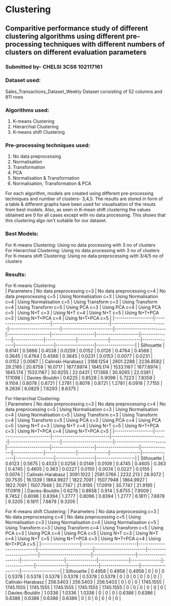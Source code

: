 # Clustering
## Comparitive performance study of different clustering algorithms using different pre-processing techniques with different numbers of clusters on different evaluation parameters
### Submitted by- CHELSI 3CS6 102117161    
### Dataset used:  
Sales_Transactions_Dataset_Weekly Dataset consisting of 52 columns and 811 rows      
### Algorithms used:  
1. K-means Clustering  
2. Hierarchial Clustering  
3. K-means shift Clustering
  
### Pre-processing techniques used:  
1. No data preprocessing
2. Normalisation
3. Transformation
4. PCA
5. Normalisation & Transformation
6. Normalisation, Transformation & PCA  

For each algorithm, models are created using different pre-processing techniques and number of clusters- 3,4,5. The results are stored in form of a table & different graphs have been used for visualisation of the resuts from best models. Also, as seen in K-mean shift clustering the values obtained are 0 for all cases except with no data processing. This shows that this clustering algo isn't suitable for our dataset.  

### Best Models:  
For K-means Clustering: Using no data processing with 3 no of clusters  
For Hierarchial Clustering: Using no data processing with 3 no of clusters  
For K-means shift Clustering: Using no data preprocessing with 3/4/5 no of clusters    

### Results:    
  For K-means Clustering:     
| Parameters        | No data preprocessing c=3 | No data preprocessing c=4 | No data preprocessing c=5 | Using Normalisation c=3 | Using Normalisation c=4 | Using Normalisation c=5 | Using Transform c=3 | Using Transform c=4 | Using Transform c=5 | Using PCA c=3 | Using PCA c=4 | Using PCA c=5 | Using N+T c=3 | Using N+T c=4 | Using N+T c=5 | Using N+T+PCA c=3 | Using N+T+PCA c=4 | Using N+T+PCA c=5 |
|-------------------|---------------------------|----------------------------|---------------------------|-------------------------|-------------------------|-------------------------|---------------------|---------------------|---------------------|---------------|---------------|---------------|---------------|---------------|---------------|-------------------|-------------------|-------------------|
| Silhouette        | 0.6141                    | 0.5666                     | 0.4538                    | 0.0259                  | 0.0152                  | 0.0126                  | 0.4764              | 0.4566              | 0.3645              | 0.4764        | 0.4566        | 0.3645        | 0.0231        | 0.0153        | 0.0077        | 0.0231            | 0.0152            | 0.0087            |
| Calinski-Harabasz | 3188.1254                 | 2601.2288                  | 2236.8582                 | 29.2165                 | 20.8758                 | 16.0717                 | 1877.8974           | 1845.174            | 1533.1167           | 1877.8974     | 1845.174      | 1533.1167     | 30.9255       | 22.0431       | 17.1368       | 30.9265           | 22.0381           | 17.1098           |
| Davies-Bouldin    | 0.6225                    | 0.8528                     | 0.9098                    | 5.7223                  | 7.8359                  | 9.1104                  | 0.8078              | 0.8721              | 1.2781              | 0.8078        | 0.8721        | 1.2781        | 6.0918        | 7.7155        | 9.2636        | 6.0829            | 7.6293            | 8.6375            |

For Hierarchial Clustering:    
| Parameters        | No data preprocessing c=3 | No data preprocessing c=4 | No data preprocessing c=5 | Using Normalisation c=3 | Using Normalisation c=4 | Using Normalisation c=5 | Using Transform c=3 | Using Transform c=4 | Using Transform c=5 | Using PCA c=3 | Using PCA c=4 | Using PCA c=5 | Using N+T c=3 | Using N+T c=4 | Using N+T c=5 | Using N+T+PCA c=3 | Using N+T+PCA c=4 | Using N+T+PCA c=5 |
|-------------------|---------------------------|----------------------------|---------------------------|-------------------------|-------------------------|-------------------------|---------------------|---------------------|---------------------|---------------|---------------|---------------|---------------|---------------|---------------|-------------------|-------------------|-------------------|
| Silhouette        | 0.6123                    | 0.5675                     | 0.4533                    | 0.0258                  | 0.0149                  | 0.0109                  | 0.4745              | 0.4605              | 0.363               | 0.4745        | 0.4605        | 0.363         | 0.0227        | 0.0155        | 0.0074        | 0.0227            | 0.0155            | 0.0074            |
| Calinski-Harabasz | 3091.1022                 | 2581.5766                  | 2232.213                  | 28.9372                 | 20.7535                 | 16.1339                 | 1864.9927           | 1822.7091           | 1507.7948           | 1864.9927     | 1822.7091     | 1507.7948     | 30.7747       | 21.9195       | 17.0919       | 30.7747           | 21.9195           | 17.0919           |
| Davies-Bouldin    | 0.6278                    | 0.8658                     | 0.914                     | 5.6755                  | 7.9009                  | 8.7452                  | 0.8096              | 0.8394              | 1.2777              | 0.8096        | 0.8394        | 1.2777        | 6.1811        | 7.6878        | 9.3205        | 6.1811            | 7.6878            | 9.3205            |

For K-means shift Clustering:
  | Parameters        | No data preprocessing c=3 | No data preprocessing c=4 | No data preprocessing c=5 | Using Normalisation c=3 | Using Normalisation c=4 | Using Normalisation c=5 | Using Transform c=3 | Using Transform c=4 | Using Transform c=5 | Using PCA c=3 | Using PCA c=4 | Using PCA c=5 | Using N+T c=3 | Using N+T c=4 | Using N+T c=5 | Using N+T+PCA c=3 | Using N+T+PCA c=4 | Using N+T+PCA c=5 |
|-------------------|---------------------------|----------------------------|---------------------------|-------------------------|-------------------------|-------------------------|---------------------|---------------------|---------------------|---------------|---------------|---------------|---------------|---------------|---------------|-------------------|-------------------|-------------------|
| Silhouette        | 0.4958                    | 0.4958                     | 0.4958                    | 0                       | 0                       | 0                       | 0.5378              | 0.5378              | 0.5378              | 0.5378        | 0.5378        | 0.5378        | 0             | 0             | 0             | 0                 | 0                 | 0                 |
| Calinski-Harabasz | 256.5403                  | 256.5403                   | 256.5403                  | 0                       | 0                       | 0                       | 1745.1555           | 1745.1555           | 1745.1555           | 1745.1555     | 1745.1555     | 1745.1555     | 0             | 0             | 0             | 0                 | 0                 | 0                 |
| Davies-Bouldin    | 1.0336                    | 1.0336                     | 1.0336                    | 0                       | 0                       | 0                       | 0.6386              | 0.6386              | 0.6386              | 0.6386        | 0.6386        | 0.6386        | 0             | 0             | 0             | 0                 | 0                 | 0                 |
